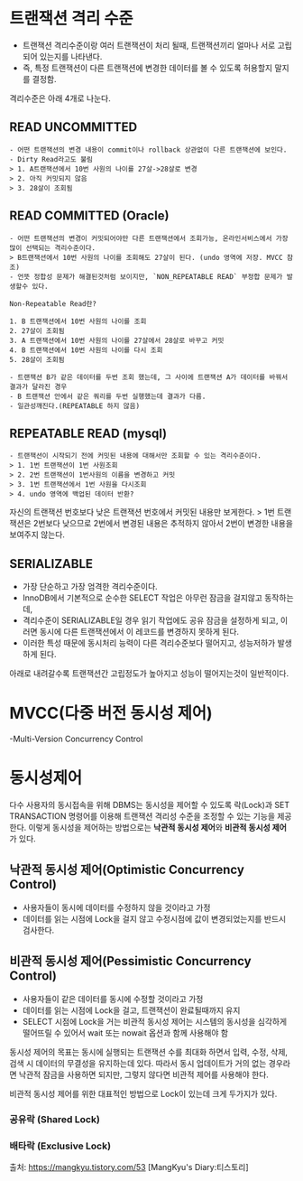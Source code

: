 # 트랜잭션 격리 수준
- 트랜잭션 격리수준이랑 여러 트랜잭션이 처리 될때, 트랜잭션끼리 얼마나 서로 고립되어 있는지를 나타낸다. 
- 즉, 특정 트랜잭션이 다른 트랜잭션에 변경한 데이터를 볼 수 있도록 허용할지 말지를 결정함. 

격리수준은 아래 4개로 나눈다.

## READ UNCOMMITTED
    - 어떤 트랜잭션의 변경 내용이 commit이나 rollback 상관없이 다른 트랜잭션에 보인다. 
    - Dirty Read라고도 불림
    > 1. A트랜잭션에서 10번 사원의 나이를 27살->28살로 변경
    > 2. 아직 커밋되지 않음
    > 3. 28살이 조회됨 

## READ COMMITTED (Oracle)
    - 어떤 트랜잭션의 변경이 커밋되어야만 다른 트랜잭션에서 조회가능, 온라인서비스에서 가장 많이 선택되는 격리수준이다. 
    > B트랜잭션에서 10번 사원의 나이를 조회해도 27살이 된다. (undo 영역에 저장. MVCC 참조)
    - 언뜻 정합성 문제가 해결된것처럼 보이지만, `NON_REPEATABLE READ` 부정합 문제가 발생할수 있다.

```
Non-Repeatable Read란?

1. B 트랜잭션에서 10번 사원의 나이를 조회
2. 27살이 조회됨
3. A 트랜잭션에서 10번 사원의 나이를 27살에서 28살로 바꾸고 커밋
4. B 트랜잭션에서 10번 사원의 나이를 다시 조회
5. 28살이 조회됨

- 트랜잭션 B가 같은 데이터를 두번 조회 했는데, 그 사이에 트랜잭션 A가 데이터를 바꿔서 결과가 달라진 경우
- B 트랜잭션 안에서 같은 쿼리를 두번 실행했는데 결과가 다름. 
- 일관성깨진다.(REPEATABLE 하지 않음)
```
## REPEATABLE READ (mysql)
    - 트랜잭션이 시작되기 전에 커밋된 내용에 대해서만 조회할 수 있는 격리수준이다.
    > 1. 1번 트랜잭션이 1번 사원조회
    > 2. 2번 트랜잭션이 1번사원의 이름을 변경하고 커밋
    > 3. 1번 트랜잭션에서 1번 사원을 다시조회
    > 4. undo 영역에 백업된 데이터 반환? 

자신의 트랜잭션 번호보다 낮은 트랜잭션 번호에서 커밋된 내용만 보게한다. 
    > 1번 트랜잭션은 2번보다 낮으므로 2번에서 변경된 내용은 추적하지 않아서 2번이 변경한 내용을 보여주지 않는다.

## SERIALIZABLE
- 가장 단순하고 가장 엄격한 격리수준이다.
- InnoDB에서 기본적으로 순수한 SELECT 작업은 아무런 잠금을 걸지않고 동작하는데,
- 격리수준이 SERIALIZABLE일 경우 읽기 작업에도 공유 잠금을 설정하게 되고, 이러면 동시에 다른 트랜잭션에서 이 레코드를 변경하지 못하게 된다.
- 이러한 특성 때문에 동시처리 능력이 다른 격리수준보다 떨어지고, 성능저하가 발생하게 된다.

아래로 내려갈수록 트랜잭션간 고립정도가 높아지고 성능이 떨어지는것이 일반적이다.

# MVCC(다중 버전 동시성 제어)
-Multi-Version Concurrency Control

# 동시성제어 
다수 사용자의 동시접속을 위해 DBMS는 동시성을 제어할 수 있도록 락(Lock)과 SET TRANSACTION 명령어를 이용해 트랜잭션 격리성 수준을 조정할 수 있는 기능을 제공한다. 
이렇게 동시성을 제어하는 방법으로는 **낙관적 동시성 제어**와 **비관적 동시성 제어**가 있다.

## 낙관적 동시성 제어(Optimistic Concurrency Control)
- 사용자들이 동시에 데이터를 수정하지 않을 것이라고 가정
- 데이터를 읽는 시점에 Lock을 걸지 않고 수정시점에 값이 변경되었는지를 반드시 검사한다.

## 비관적 동시성 제어(Pessimistic Concurrency Control)
- 사용자들이 같은 데이터를 동시에 수정할 것이라고 가정
- 데이터를 읽는 시점에 Lock을 걸고, 트랜잭션이 완료될때까지 유지
- SELECT 시점에 Lock을 거는 비관적 동시성 제어는 시스템의 동시성을 심각하게 떨어뜨릴 수 있어서 wait 또는 nowait 옵션과 함께 사용해야 함

동시성 제어의 목표는 동시에 실행되는 트랜잭션 수를 최대화 하면서 입력, 수정, 삭제, 검색 시 데이터의 무결성을 유지하는데 있다. 따라서 동시 업데이트가 거의 없는 경우라면 낙관적 잠금을 사용하면 되지만, 그렇지 않다면 비관적 제어를 사용해야 한다.

비관적 동시성 제어를 위한 대표적인 방법으로 Lock이 있는데 크게 두가지가 있다.
### 공유락 (Shared Lock)
### 배타락 (Exclusive Lock) 


출처: https://mangkyu.tistory.com/53 [MangKyu's Diary:티스토리]

